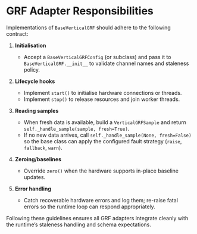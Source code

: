 # GRF Adapter Responsibilities

Implementations of `BaseVerticalGRF` should adhere to the following contract:

1. **Initialisation**
   - Accept a `BaseVerticalGRFConfig` (or subclass) and pass it to
     `BaseVerticalGRF.__init__` to validate channel names and staleness policy.

2. **Lifecycle hooks**
   - Implement `start()` to initialise hardware connections or threads.
   - Implement `stop()` to release resources and join worker threads.

3. **Reading samples**
   - When fresh data is available, build a `VerticalGRFSample` and return
     `self._handle_sample(sample, fresh=True)`.
   - If no new data arrives, call `self._handle_sample(None, fresh=False)` so the
     base class can apply the configured fault strategy (`raise`, `fallback`,
     `warn`).

4. **Zeroing/baselines**
   - Override `zero()` when the hardware supports in-place baseline updates.

5. **Error handling**
   - Catch recoverable hardware errors and log them; re-raise fatal errors so the
     runtime loop can respond appropriately.

Following these guidelines ensures all GRF adapters integrate cleanly with the
runtime’s staleness handling and schema expectations.
